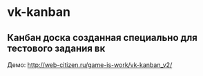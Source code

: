 
# vk-kanban

Канбан доска созданная специально для тестового задания вк 
---
Демо: http://web-citizen.ru/game-is-work/vk-kanban_v2/
